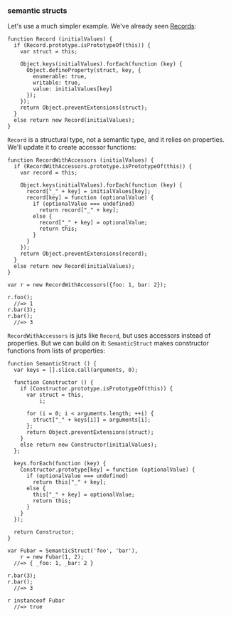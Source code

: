 ### semantic structs

Let's use a much simpler example. We've already seen [Records](#records):

~~~~~~~~
function Record (initialValues) {
  if (Record.prototype.isPrototypeOf(this)) {
    var struct = this;

    Object.keys(initialValues).forEach(function (key) {
      Object.defineProperty(struct, key, {
        enumerable: true,
        writable: true,
        value: initialValues[key]
      });
    });
    return Object.preventExtensions(struct);
  }
  else return new Record(initialValues);
}
~~~~~~~~

`Record` is a structural type, not a semantic type, and it relies on properties. We'll update it to create accessor functions:

~~~~~~~~
function RecordWithAccessors (initialValues) {
  if (RecordWithAccessors.prototype.isPrototypeOf(this)) {
    var record = this;

    Object.keys(initialValues).forEach(function (key) {
      record["_" + key] = initialValues[key];
      record[key] = function (optionalValue) {
        if (optionalValue === undefined)
          return record["_" + key];
        else {
          record["_" + key] = optionalValue;
          return this;
        }
      }
    });
    return Object.preventExtensions(record);
  }
  else return new Record(initialValues);
}

var r = new RecordWithAccessors({foo: 1, bar: 2});

r.foo();
  //=> 1
r.bar(3);
r.bar();
  //=> 3
~~~~~~~~

`RecordWithAccessors` is juts like `Record`, but uses accessors instead of properties. But we can build on it: `SemanticStruct` makes constructor functions from lists of properties:

~~~~~~~~
function SemanticStruct () {
  var keys = [].slice.call(arguments, 0);

  function Constructor () {
    if (Constructor.prototype.isPrototypeOf(this)) {
      var struct = this,
          i;

      for (i = 0; i < arguments.length; ++i) {
        struct["_" + keys[i]] = arguments[i];
      };
      return Object.preventExtensions(struct);
    }
    else return new Constructor(initialValues);
  };

  keys.forEach(function (key) {
    Constructor.prototype[key] = function (optionalValue) {
      if (optionalValue === undefined)
        return this["_" + key];
      else {
        this["_" + key] = optionalValue;
        return this;
      }
    }
  });

  return Constructor;
}

var Fubar = SemanticStruct('foo', 'bar'),
    r = new Fubar(1, 2);
  //=> { _foo: 1, _bar: 2 }

r.bar(3);
r.bar();
  //=> 3

r instanceof Fubar
  //=> true
~~~~~~~~